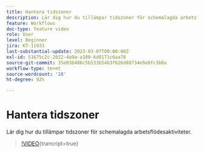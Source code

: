```yaml
---
title: Hantera tidszoner
description: Lär dig hur du tillämpar tidszoner för schemalagda arbetsflödesaktiviteter.
feature: Workflows
doc-type: feature video
role: User
level: Beginner
jira: KT-11933
last-substantial-update: 2023-03-07T00:00:00Z
exl-id: 51675c2c-2022-4a9a-a180-6d8171c6aa78
source-git-commit: 35e036486c5b533b54b3f626d88734e9a9fc3b8a
workflow-type: tm+mt
source-wordcount: '28'
ht-degree: 92%

---
```


# Hantera tidszoner

Lär dig hur du tillämpar tidszoner för schemalagda arbetsflödesaktiviteter.

>[!VIDEO](https://video.tv.adobe.com/v/3416040?quality=12&learn=on){trancript=true}
